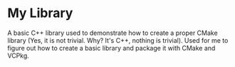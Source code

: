 # My Library

A basic C++ library used to demonstrate how to create a proper CMake library (Yes, it is not trivial. Why? It's C++, nothing is trivial). Used for me to figure out how to create a basic library and package it with CMake and VCPkg.
